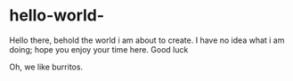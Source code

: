# hello-world-

Hello there, behold the world i am about to create. I have no idea what i am doing; hope you enjoy your time here. 
Good luck 

Oh, we like burritos. 
